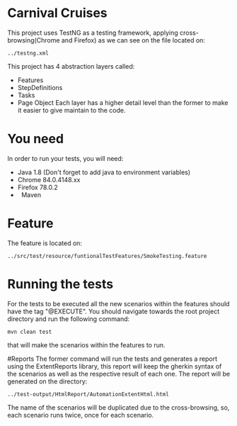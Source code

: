 # Carnival Cruises

This project uses TestNG as a testing framework, applying cross-browsing(Chrome and Firefox) as we can see on the file located on: 

	../testng.xml


This project has 4 abstraction layers called: 
*	Features
*	StepDefinitions
*	Tasks
*	Page Object
Each layer has a higher detail level than the former to make it easier to give maintain to the code.

# You need
In order to run your tests, you will need:
*	Java 1.8 (Don't forget to add java to environment variables)
*	Chrome 84.0.4148.xx
*	Firefox 78.0.2
*   Maven

# Feature 
The feature is located on: 

	../src/test/resource/funtionalTestFeatures/SmokeTesting.feature

# Running the tests
For the tests to be executed all the new scenarios within the features should have the tag "@EXECUTE".
You should navigate towards the root project directory and run the following command:

	mvn clean test

that will make the scenarios within the features to run.

#Reports
The former command will run the tests and generates a report using the ExtentReports library, this report will keep the gherkin syntax of the scenarios as well as the respective result of each one. The report will be generated on the directory:

	../test-output/HtmlReport/AutomationExtentHtml.html

The name of the scenarios will be duplicated due to the cross-browsing, so, each scenario runs twice, once for each scenario.
